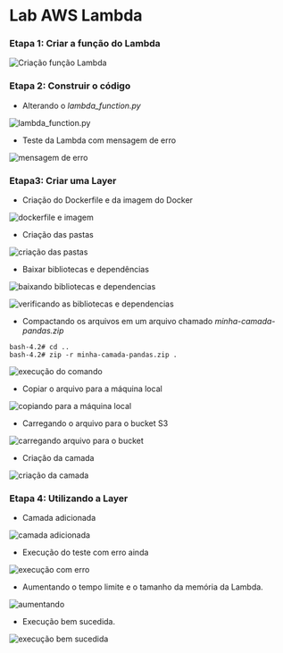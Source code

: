 # Lab AWS Lambda

### Etapa 1: Criar a função do Lambda

![Criação função Lambda](./img_Lambda/1.png)

### Etapa 2: Construir o código

* Alterando o *lambda_function.py*

![lambda_function.py](./img_Lambda/2.png)

* Teste da Lambda com mensagem de erro

![mensagem de erro](./img_Lambda/3.png)

### Etapa3: Criar uma Layer

* Criação do Dockerfile e da imagem do Docker

![dockerfile e imagem](./img_Lambda/4.png)

* Criação das pastas

![criação das pastas](./img_Lambda/5.png)

* Baixar bibliotecas e dependências

![baixando bibliotecas e dependencias](./img_Lambda/6.png)

![verificando as bibliotecas e dependencias](./img_Lambda/7.png)

* Compactando os arquivos em um arquivo chamado *minha-camada-pandas.zip*

```
bash-4.2# cd ..
bash-4.2# zip -r minha-camada-pandas.zip .
```

![execução do comando](./img_Lambda/8.png)

* Copiar o arquivo para a máquina local

![copiando para a máquina local](./img_Lambda/9.png)

* Carregando o arquivo para o bucket S3

![carregando arquivo para o bucket](./img_Lambda/10.png)

* Criação da camada

![criação da camada](./img_Lambda/11.png)

### Etapa 4: Utilizando a Layer

* Camada adicionada

![camada adicionada](./img_Lambda/12.png)

* Execução do teste com erro ainda

![execução com erro](./img_Lambda/13.png)

* Aumentando o tempo limite e o tamanho da memória da Lambda.

![aumentando](./img_Lambda/14.png)

* Execução bem sucedida.

![execução bem sucedida](./img_Lambda/15.png)
